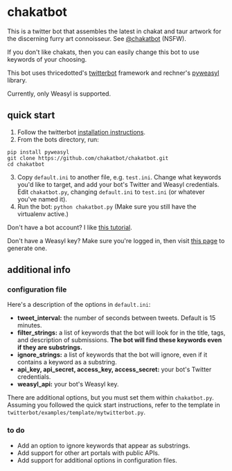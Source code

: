 # chakatbot

This is a twitter bot that assembles the latest in chakat and taur artwork for the discerning
furry art connoisseur. See [@chakatbot](https://twitter.com/chakatbot) (NSFW).

If you don't like chakats, then you can easily change this bot to use keywords of your choosing.

This bot uses thricedotted's [twitterbot](https://github.com/thricedotted/twitterbot) framework and rechner's [pyweasyl](https://github.com/rechner/pyweasyl) library.

Currently, only Weasyl is supported.

## quick start

1. Follow the twitterbot [installation instructions](https://github.com/thricedotted/twitterbot).
2. From the bots directory, run:

``` shell
pip install pyweasyl
git clone https://github.com/chakatbot/chakatbot.git
cd chakatbot
```

3. Copy `default.ini` to another file, e.g. `test.ini`. Change what keywords you'd like to target, and add your bot's Twitter and Weasyl credentials. Edit `chakatbot.py`, changing `default.ini` to `test.ini` (or whatever you've named it).
4. Run the bot: `python chakatbot.py` (Make sure you still have the virtualenv active.)

Don't have a bot account? I like [this tutorial](http://dghubble.com/blog/posts/twitter-app-write-access-and-bots).

Don't have a Weasyl key? Make sure you're logged in, then visit [this page](https://www.weasyl.com/control/apikeys) to generate one.

## additional info

### configuration file

Here's a description of the options in `default.ini`:

- **tweet_interval:** the number of seconds between tweets. Default is 15 minutes.
- **filter_strings:** a list of keywords that the bot will look for in the title, tags, and description of submissions. **The bot will find these keywords even if they are substrings.**
- **ignore_strings:** a list of keywords that the bot will ignore, even if it contains a keyword as a substring.
- **api_key, api_secret, access_key, access_secret:** your bot's Twitter credentials.
- **weasyl_api:** your bot's Weasyl key.

There are additional options, but you must set them within `chakatbot.py`. Assuming you followed the quick start instructions, refer to the template in `twitterbot/examples/template/mytwitterbot.py`.

### to do

- Add an option to ignore keywords that appear as substrings.
- Add support for other art portals with public APIs.
- Add support for additional options in configuration files.
